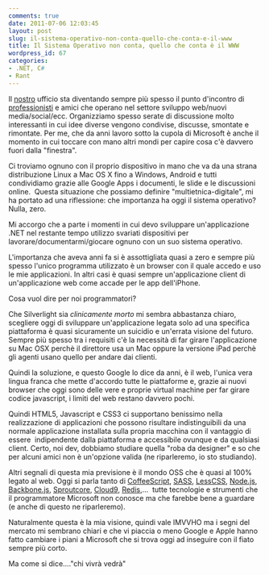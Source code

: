 ```yaml
---
comments: true
date: 2011-07-06 12:03:45
layout: post
slug: il-sistema-operativo-non-conta-quello-che-conta-e-il-www
title: Il Sistema Operativo non conta, quello che conta è il WWW
wordpress_id: 67
categories:
- .NET, C#
- Rant
---
```


Il [nostro](http://www.codiceplastico.com) ufficio sta diventando sempre più spesso il punto d'incontro di [professionisti](http://webdebs.org) e amici che operano nel settore sviluppo web/nuovi media/social/ecc. Organizziamo spesso serate di discussione molto interessanti in cui idee diverse vengono condivise, discusse, smontate e rimontate. Per me, che da anni lavoro sotto la cupola di Microsoft è anche il momento in cui toccare con mano altri mondi per capire cosa c'è davvero fuori dalla "finestra".


Ci troviamo ognuno con il proprio dispositivo in mano che va da una strana distribuzione Linux a Mac OS X fino a Windows, Android e tutti condividiamo grazie alle Google Apps i documenti, le slide e le discussioni online.  Questa situazione che possiamo definire "multietnica-digitale", mi ha portato ad una riflessione: che importanza ha oggi il sistema operativo? Nulla, zero.




Mi accorgo che a parte i momenti in cui devo sviluppare un'applicazione .NET nel restante tempo utilizzo svariati dispositivi per lavorare/documentarmi/giocare ognuno con un suo sistema operativo. 


L'importanza che aveva anni fa si è assottigliata quasi a zero e sempre più spesso l'unico programma utilizzato è un browser con il quale accedo e uso le mie applicazioni. In altri casi è quasi sempre un'applicazione client di un'applicazione web come accade per le app dell'iPhone.










Cosa vuol dire per noi programmatori?










Che Silverlight sia _clinicamente morto_ mi sembra abbastanza chiaro, scegliere oggi di sviluppare un'applicazione legata solo ad una specifica piattaforma è quasi sicuramente un suicidio e un'errata visione del futuro. Sempre più spesso tra i requisiti c'è la necessità di far girare l'applicazione su Mac OSX perchè il direttore usa un Mac oppure la versione iPad perchè gli agenti usano quello per andare dai clienti.




Quindi la soluzione, e questo Google lo dice da anni, è il web, l'unica vera lingua franca che mette d'accordo tutte le piattaforme e, grazie ai nuovi browser che oggi sono delle vere e proprie virtual machine per far girare codice javascript, i limiti del web restano davvero pochi.




Quindi HTML5, Javascript e CSS3 ci supportano benissimo nella realizzazione di applicazioni che possono risultare indistinguibili da una normale applicazione installata sulla propria macchina con il vantaggio di essere  indipendente dalla piattaforma e accessibile ovunque e da qualsiasi client. Certo, noi dev, dobbiamo studiare quella "roba da designer" e so che per alcuni amici non è un'opzione valida (ne riparleremo, io sto studiando).




Altri segnali di questa mia previsione è il mondo OSS che è quasi al 100% legato al web. Oggi si parla tanto di [CoffeeScript](http://jashkenas.github.com/coffee-script/), [SASS](http://sass-lang.com/), [LessCSS](http://lesscss.org/), [Node.js](http://nodejs.org/), [Backbone.js](http://backbonejs.org/), [Sproutcore](http://www.sproutcore.com/), [Cloud9](http://cloud9ide.com/), [Redis](http://redis.io/),...  tutte tecnologie e strumenti che il programmatore Microsoft non conosce ma che farebbe bene a guardare (e anche di questo ne riparleremo).




Naturalmente questa è la mia visione, quindi vale IMVVHO ma i segni del mercato mi sembrano chiari e che vi piaccia o meno Google e Apple hanno fatto cambiare i piani a Microsoft che si trova oggi ad inseguire con il fiato sempre più corto.










Ma come si dice...."chi vivrà vedrà"



